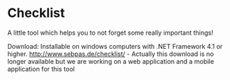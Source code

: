 # Checklist
A little tool which helps you to not forget some really important things!

Download: 
Installable on windows computers with .NET Framework 4.1 or higher.
http://www.sebpas.de/checklist/ - Actually this download is no longer available but we are working on a web application and a mobile application for this tool
